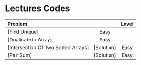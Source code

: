 # Lectures Codes

|  Problem  |    |  Level  |
|:----------|:-----------:|:-------:|
|  [Find Unique] |  Easy  |
|  [Duplicate In Array]  |  Easy  |
|  [Intersection Of Two Sorted Arrays] |  [Solution]  |  Easy  |
|  [Pair Sum] |  [Solution] |  Easy  |
